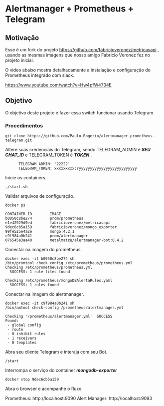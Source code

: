 # Alertmanager + Prometheus + Telegram

## Motivação

Esse é um fork do projeto https://github.com/fabricioveronez/metricasapi , usando as mesmas imagens que nosso amigo Fabricio Veronez fez no projeto inicial.

O video abaixo mostra detalhadamente a instalação e configuração do Prometheus integrado com slack.

https://www.youtube.com/watch?v=Hw4pfW4734E

## Objetivo

O objetivo deste projeto é fazer essa switch funcionar usando Telegram.

### Procedimentos

```
git clone https://github.com/Paulo-Rogerio/alertmanager-prometheus-telegram.git
```

Altere suas credenciais do Telegram, sendo TELEGRAM_ADMIN é ***SEU CHAT_ID*** e 
TELEGRAM_TOKEN é ***TOKEN*** .

```
      TELEGRAM_ADMIN: '22222'
      TELEGRAM_TOKEN: xxxxxxxxx:Yyyyyyyyyyyyyyyyyyyyyyyyyyy
```      

Inicie os containers.

```
./start.sh
```

Validar arquivos de configuração.

```
docker ps 

CONTAINER ID        IMAGE                            
b0050c8be274        prom/prometheus                     
e1e42929d9ed        fabricioveronez/metricasapi         
9dec6cb5a159        fabricioveronez/mongo_exporter      
99fe525e4a2e        mongo:4.2.1                         
c9f984a0b241        prom/alertmanager                   
076545a3aa40        metalmatze/alertmanager-bot:0.4.2   
```
Conectar na imagem do prometheus.

```
docker exec -it b0050c8be274 sh
/bin/promtool check config /etc/prometheus/prometheus.yml
Checking /etc/prometheus/prometheus.yml
  SUCCESS: 1 rule files found

Checking /etc/prometheus/mongoDBAlertaRules.yaml
  SUCCESS: 1 rules found
```

Conectar na imagem do alertmanager.

```
docker exec -it c9f984a0b241 sh
/bin/amtool check-config /prometheus/alertmanager.yml

Checking '/prometheus/alertmanager.yml'  SUCCESS
Found:
 - global config
 - route
 - 0 inhibit rules
 - 1 receivers
 - 0 templates
```

Abra seu cliente Telegram e interaja com seu Bot.

```
/start
```

Interrompa o serviço do container ***mongodb-exporter*** 

```
docker stop 9dec6cb5a159
```

Abra o browser e acompanhe o fluxo.

Prometheus: http://localhost:9090
Alert Manager: http://localhost:9093 
